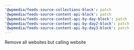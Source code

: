 ```yaml
---
'@wpmedia/feeds-source-collections-block': patch
'@wpmedia/feeds-source-content-api-block': patch
'@wpmedia/feeds-source-content-api-by-day-block': patch
'@wpmedia/feeds-source-content-api-by-day2-block': patch
'@wpmedia/feeds-source-content-api-by-day3-block': patch
---
```


Remove all websites but calling website
